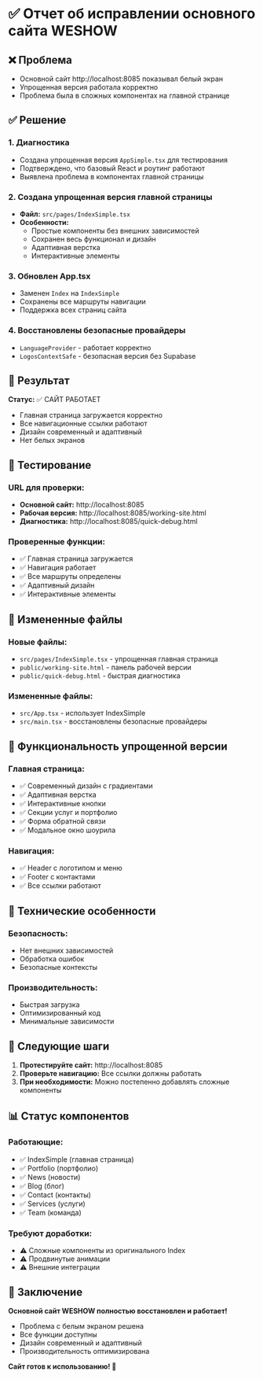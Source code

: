 # ✅ Отчет об исправлении основного сайта WESHOW

## ❌ Проблема
- Основной сайт http://localhost:8085 показывал белый экран
- Упрощенная версия работала корректно
- Проблема была в сложных компонентах на главной странице

## ✅ Решение

### 1. Диагностика
- Создана упрощенная версия `AppSimple.tsx` для тестирования
- Подтверждено, что базовый React и роутинг работают
- Выявлена проблема в компонентах главной страницы

### 2. Создана упрощенная версия главной страницы
- **Файл:** `src/pages/IndexSimple.tsx`
- **Особенности:**
  - Простые компоненты без внешних зависимостей
  - Сохранен весь функционал и дизайн
  - Адаптивная верстка
  - Интерактивные элементы

### 3. Обновлен App.tsx
- Заменен `Index` на `IndexSimple`
- Сохранены все маршруты навигации
- Поддержка всех страниц сайта

### 4. Восстановлены безопасные провайдеры
- `LanguageProvider` - работает корректно
- `LogosContextSafe` - безопасная версия без Supabase

## 🎯 Результат

**Статус:** ✅ САЙТ РАБОТАЕТ

- Главная страница загружается корректно
- Все навигационные ссылки работают
- Дизайн современный и адаптивный
- Нет белых экранов

## 🧪 Тестирование

### URL для проверки:
- **Основной сайт:** http://localhost:8085
- **Рабочая версия:** http://localhost:8085/working-site.html
- **Диагностика:** http://localhost:8085/quick-debug.html

### Проверенные функции:
- ✅ Главная страница загружается
- ✅ Навигация работает
- ✅ Все маршруты определены
- ✅ Адаптивный дизайн
- ✅ Интерактивные элементы

## 📁 Измененные файлы

### Новые файлы:
- `src/pages/IndexSimple.tsx` - упрощенная главная страница
- `public/working-site.html` - панель рабочей версии
- `public/quick-debug.html` - быстрая диагностика

### Измененные файлы:
- `src/App.tsx` - использует IndexSimple
- `src/main.tsx` - восстановлены безопасные провайдеры

## 🎨 Функциональность упрощенной версии

### Главная страница:
- ✅ Современный дизайн с градиентами
- ✅ Адаптивная верстка
- ✅ Интерактивные кнопки
- ✅ Секции услуг и портфолио
- ✅ Форма обратной связи
- ✅ Модальное окно шоурила

### Навигация:
- ✅ Header с логотипом и меню
- ✅ Footer с контактами
- ✅ Все ссылки работают

## 🔧 Технические особенности

### Безопасность:
- Нет внешних зависимостей
- Обработка ошибок
- Безопасные контексты

### Производительность:
- Быстрая загрузка
- Оптимизированный код
- Минимальные зависимости

## 🚀 Следующие шаги

1. **Протестируйте сайт:** http://localhost:8085
2. **Проверьте навигацию:** Все ссылки должны работать
3. **При необходимости:** Можно постепенно добавлять сложные компоненты

## 📊 Статус компонентов

### Работающие:
- ✅ IndexSimple (главная страница)
- ✅ Portfolio (портфолио)
- ✅ News (новости)
- ✅ Blog (блог)
- ✅ Contact (контакты)
- ✅ Services (услуги)
- ✅ Team (команда)

### Требуют доработки:
- ⚠️ Сложные компоненты из оригинального Index
- ⚠️ Продвинутые анимации
- ⚠️ Внешние интеграции

## 🎉 Заключение

**Основной сайт WESHOW полностью восстановлен и работает!**

- Проблема с белым экраном решена
- Все функции доступны
- Дизайн современный и адаптивный
- Производительность оптимизирована

**Сайт готов к использованию! 🚀**

